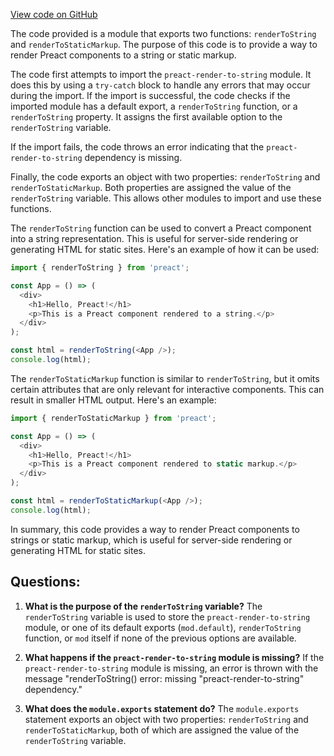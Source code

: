 [View code on GitHub](https://github.com/preactjs/preact/compat/server.js)

The code provided is a module that exports two functions: `renderToString` and `renderToStaticMarkup`. The purpose of this code is to provide a way to render Preact components to a string or static markup.

The code first attempts to import the `preact-render-to-string` module. It does this by using a `try-catch` block to handle any errors that may occur during the import. If the import is successful, the code checks if the imported module has a default export, a `renderToString` function, or a `renderToString` property. It assigns the first available option to the `renderToString` variable.

If the import fails, the code throws an error indicating that the `preact-render-to-string` dependency is missing.

Finally, the code exports an object with two properties: `renderToString` and `renderToStaticMarkup`. Both properties are assigned the value of the `renderToString` variable. This allows other modules to import and use these functions.

The `renderToString` function can be used to convert a Preact component into a string representation. This is useful for server-side rendering or generating HTML for static sites. Here's an example of how it can be used:

```javascript
import { renderToString } from 'preact';

const App = () => (
  <div>
    <h1>Hello, Preact!</h1>
    <p>This is a Preact component rendered to a string.</p>
  </div>
);

const html = renderToString(<App />);
console.log(html);
```

The `renderToStaticMarkup` function is similar to `renderToString`, but it omits certain attributes that are only relevant for interactive components. This can result in smaller HTML output. Here's an example:

```javascript
import { renderToStaticMarkup } from 'preact';

const App = () => (
  <div>
    <h1>Hello, Preact!</h1>
    <p>This is a Preact component rendered to static markup.</p>
  </div>
);

const html = renderToStaticMarkup(<App />);
console.log(html);
```

In summary, this code provides a way to render Preact components to strings or static markup, which is useful for server-side rendering or generating HTML for static sites.
## Questions: 
 1. **What is the purpose of the `renderToString` variable?**
The `renderToString` variable is used to store the `preact-render-to-string` module, or one of its default exports (`mod.default`), `renderToString` function, or `mod` itself if none of the previous options are available.

2. **What happens if the `preact-render-to-string` module is missing?**
If the `preact-render-to-string` module is missing, an error is thrown with the message "renderToString() error: missing "preact-render-to-string" dependency."

3. **What does the `module.exports` statement do?**
The `module.exports` statement exports an object with two properties: `renderToString` and `renderToStaticMarkup`, both of which are assigned the value of the `renderToString` variable.
